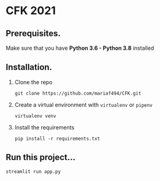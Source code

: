 # CFK 2021

## Prerequisites.
Make sure that you have **Python 3.6 - Python 3.8** installed

## Installation.
1. Clone the repo

    `git clone https://github.com/mariaf494/CFK.git`

2. Create a virtual environment with `virtualenv` or `pipenv`

    `virtualenv venv`

3. Install the requirements

    `pip install -r requirements.txt`

## Run this project...

`streamlit run app.py`
